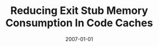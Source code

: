 ---
title: "Reducing Exit Stub Memory Consumption In Code Caches"
date: 2007-01-01
venue: "High Performance Embedded Architectures and Compilers, Second International Conference, HiPEAC 2007, Ghent, Belgium, January 28-30, 2007, Proceedings"
paperurl: https://doi.org/10.1007/978-3-540-69338-3_7
authors: "Apala Guha, Kim M Hazelwood and Mary Lou Soffa"
awards: ""
---